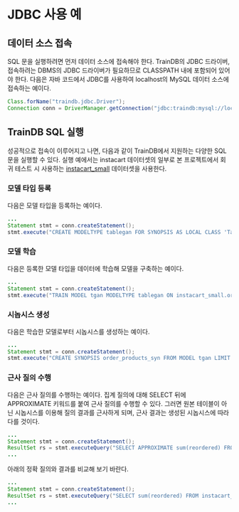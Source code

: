 # JDBC 사용 예

## 데이터 소스 접속
SQL 문을 실행하려면 먼저 데이터 소스에 접속해야 한다. TrainDB의 JDBC 드라이버, 접속하려는 DBMS의 JDBC 드라이버가 필요하므로 CLASSPATH 내에 포함되어 있어야 한다. 다음은 자바 코드에서 JDBC를 사용하여 localhost의 MySQL 데이터 소스에 접속하는 예이다.
```java
Class.forName("traindb.jdbc.Driver");
Connection conn = DriverManager.getConnection("jdbc:traindb:mysql://localhost", user, password);
```

## TrainDB SQL 실행
성공적으로 접속이 이루어지고 나면, 다음과 같이 TrainDB에서 지원하는 다양한 SQL 문을 실행할 수 있다.
실행 예에서는 instacart 데이터셋의 일부로 본 프로젝트에서 회귀 테스트 시 사용하는 [instacart\_small](https://github.com/traindb-project/traindb/tree/main/traindb-core/src/test/resources/datasets/instacart_small) 데이터셋을 사용한다.

### 모델 타입 등록
다음은 모델 타입을 등록하는 예이다.

```java
...
Statement stmt = conn.createStatement();
stmt.execute("CREATE MODELTYPE tablegan FOR SYNOPSIS AS LOCAL CLASS 'TableGAN' IN 'models/TableGAN.py'");
```

### 모델 학습
다음은 등록한 모델 타입을 데이터에 학습해 모델을 구축하는 예이다.

```java
...
Statement stmt = conn.createStatement();
stmt.execute("TRAIN MODEL tgan MODELTYPE tablegan ON instacart_small.order_products(reordered, add_to_cart_order)";
```

### 시놉시스 생성
다음은 학습한 모델로부터 시놉시스를 생성하는 예이다.

```java
...
Statement stmt = conn.createStatement();
stmt.execute("CREATE SYNOPSIS order_products_syn FROM MODEL tgan LIMIT 1000");
```

### 근사 질의 수행
다음은 근사 질의를 수행하는 예이다.
집계 질의에 대해 SELECT 뒤에 APPROXIMATE 키워드를 붙여 근사 질의를 수행할 수 있다.
그러면 원본 테이블이 아닌 시놉시스를 이용해 질의 결과를 근사하게 되며, 근사 결과는 생성된 시놉시스에 따라 다를 것이다.

```java
...
Statement stmt = conn.createStatement();
ResultSet rs = stmt.executeQuery("SELECT APPROXIMATE sum(reordered) FROM instacart_small.order_products");
...
```

아래의 정확 질의와 결과를 비교해 보기 바란다.

```java
...
Statement stmt = conn.createStatement();
ResultSet rs = stmt.executeQuery("SELECT sum(reordered) FROM instacart_small.order_products");
...
```
